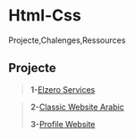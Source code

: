 # Html-Css
 Projecte,Chalenges,Ressources
 
## **Projecte**
>**1-**[Elzero Services](https://elszero-services.netlify.app/)

>**2-**[Classic Website Arabic](https://classic-website-arabic.netlify.app/)
>
>**3-**[Profile Website](https://profile-websitee.netlify.app/)



